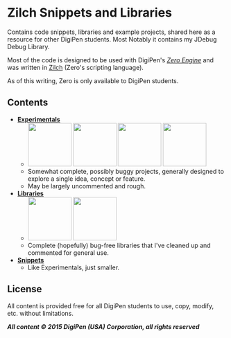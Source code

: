 # Zilch Snippets and Libraries
Contains code snippets, libraries and example projects, shared here as a resource for other DigiPen students. Most Notably it contains my JDebug Debug Library.

Most of the code is designed to be used with DigiPen's *<a href=zero.digipen.edu>Zero Engine</a>* and was written in <a href=http://zero.digipen.edu/Zilch.html>Zilch</a> (Zero's scripting language).

As of this writing, Zero is only available to DigiPen students.



## Contents
* **<a href=https://github.com/JohannesMP/Zilch-Snippets-and-Libraries/tree/master/Experimentals>Experimentals</a>**
  * <img height=100 src=https://camo.githubusercontent.com/4db4a325b294cad724bd958c82bea6138e537a6a/687474703a2f2f692e696d6775722e636f6d2f627234513831362e706e67 /> <img height=100 src=https://camo.githubusercontent.com/795dd9013f9dea32a49e953d2f29536e0c30c0ca/687474703a2f2f692e696d6775722e636f6d2f3949663373656f2e706e67 /> <img height=100 src=https://camo.githubusercontent.com/24afa50af897a3b3417941748972009d10eddf32/687474703a2f2f692e696d6775722e636f6d2f6a6f754857314f2e706e67 /> <img height=100 src=https://camo.githubusercontent.com/3f4802dd46df9033aa387508d1f85701f62683f2/687474703a2f2f692e696d6775722e636f6d2f334a6e637535572e706e67 />
  * Somewhat complete, possibly buggy projects, generally designed to explore a single idea, concept or feature.
  * May be largely uncommented and rough.
* **<a href=https://github.com/JohannesMP/Zilch-Snippets-and-Libraries/tree/master/Libraries>Libraries</a>**
  * <img height=100 src=https://camo.githubusercontent.com/0cfa5f0812d49488c8a28c8e3f18d40d5a38b300/687474703a2f2f692e696d6775722e636f6d2f6b48524572724c2e706e672f /> <img height=100 src=https://camo.githubusercontent.com/ece0fd0eed3dffa48e7c2a5ea831307bfdd67a3b/687474703a2f2f692e696d6775722e636f6d2f747241323650482e706e67 />
  * Complete (hopefully) bug-free libraries that I've cleaned up and commented for general use.
* **<a href=https://github.com/JohannesMP/Zilch-Snippets-and-Libraries/tree/master/Snippets>Snippets</a>**
  * Like Experimentals, just smaller.

## License

All content is provided free for all DigiPen students to use, copy, modify, etc. without limitations.

***All content © 2015 DigiPen (USA) Corporation, all rights reserved***

